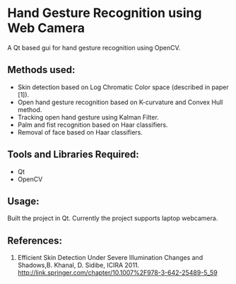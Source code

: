 Hand Gesture Recognition using Web Camera
=========================================

A Qt based gui for hand gesture recognition using OpenCV.


Methods used:
--------------
- Skin detection based on Log Chromatic Color space (described in paper [1]).
- Open hand gesture recognition based on K-curvature and Convex Hull method.
- Tracking open hand gesture using Kalman Filter.
- Palm and fist recognition based on Haar classifiers.
- Removal of face based on Haar classifiers. 


Tools and Libraries Required:
--------------------
- Qt
- OpenCV

Usage:
------
Built the project in Qt. Currently the project supports laptop webcamera.


References:
-----------
1. Efficient Skin Detection Under Severe Illumination Changes and Shadows,B. Khanal, D. Sidibe, ICIRA 2011. 
http://link.springer.com/chapter/10.1007%2F978-3-642-25489-5_59
